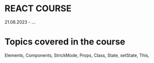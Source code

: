 # REACT COURSE

21.08.2023 - ...

# Topics covered in the course

Elements, Components, StrickMode, Props, Class, State, setState, This,

